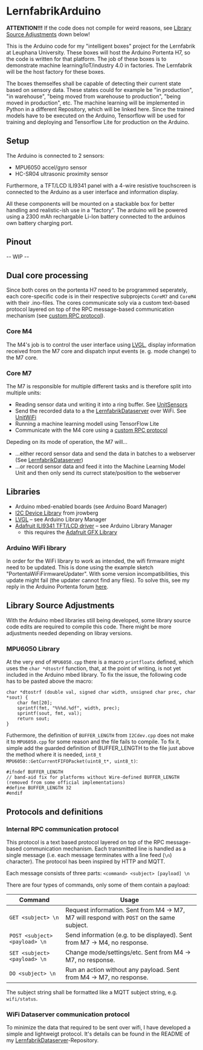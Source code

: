 # LernfabrikArduino

__ATTENTION!!!__ If the code does not compile for weird reasons, see [Library Source Adjustments](#Library-Source-Adjustments) down below!

This is the Arduino code for my "intelligent boxes" project for the Lernfabrik at Leuphana University. These boxes will host the Arduino Portenta H7, so the code is written for that platform. The job of these boxes is to demonstrate machine learning/IoT/industry 4.0 in factories. The Lernfabrik will be the host factory for these boxes.

The boxes themselfes shall be capable of detecting their current state based on sensory data. These states could for example be "in production", "in warehouse", "being moved from warehouse to production", "being moved in production", etc. The machine learning will be implemented in Python in a different Repository, which will be linked here. Since the trained models have to be executed on the Arduino, Tensorflow will be used for training and deploying and Tensorflow Lite for production on the Arduino.

## Setup
The Arduino is connected to 2 sensors:
- MPU6050 accel/gyro sensor
- HC-SR04 ultrasonic proximity sensor

Furthermore, a TFT/LCD ILI9341 panel with a 4-wire resistive touchscreen is connected to the Arduino as a user interface and information display.

All these components will be mounted on a stackable box for better handling and realistic-ish use in a "factory". The arduino will be powered using a 2300 mAh rechargable Li-Ion battery connected to the arduinos own battery charging port.

## Pinout
-- WIP --

## Dual core processing
Since both cores on the portenta H7 need to be programmed seperately, each core-specific code is in their respective subprojects `CoreM7` and `CoreM4` with their .ino-files. The cores communicate soly via a custom text-based protocol layered on top of the RPC message-based communication mechanism (see [custom RPC protocol](#Internal-RPC-communication-protocol)).

### Core M4
The M4's job is to control the user interface using [LVGL](https://lvgl.io/), display information received from the M7 core and dispatch input events (e. g. mode change) to the M7 core.

### Core M7
The M7 is responsible for multiple different tasks and is therefore split into multiple units:

- Reading sensor data und writing it into a ring buffer. See [UnitSensors](/CoreM7/UnitSensors.h)
- Send the recorded data to a the [LernfabrikDataserver](https://github.com/Lennart401/LernfabrikDataserver) over WiFi. See [UnitWiFi](/CoreM7/UnitWiFi.h)
- Running a machine learning modell using TensorFlow Lite
- Communicate with the M4 core using a [custom RPC protocol](#Internal-RPC-communication-protocol)

Depeding on its mode of operation, the M7 will...
- ...either record sensor data and send the data in batches to a webserver (See [LernfabrikDataserver](https://github.com/Lennart401/LernfabrikDataserver))
- ...or record sensor data and feed it into the Machine Learning Model Unit and then only send its currect state/position to the webserver

## Libraries
- Arduino mbed-enabled boards (see Arduino Board Manager)
- [I2C Device Library](https://github.com/jrowberg/i2cdevlib) from jrowberg
- [LVGL](https://lvgl.io) &ndash; see Arduino Library Manager
- [Adafruit ILI9341 TFT/LCD driver](https://github.com/adafruit/Adafruit_ILI9341) &ndash; see Arduino Library Manager
    - this requires the [Adafruit GFX Library](https://github.com/adafruit/Adafruit-GFX-Library)

### Arduino WiFi library
In order for the WiFi library to work as intended, the wifi firmware might need to be updated. This is done using the example sketch "PortentaWiFiFirmwareUpdater". With some version incompatibilities, this update might fail (the updater cannot find any files). To solve this, see my reply in the Arduino Portenta forum [here](https://forum.arduino.cc/index.php?topic=712615.msg4862415#msg4862415).

## Library Source Adjustments
With the Arduino mbed libraries still being developed, some library source code edits are required to compile this code. There might be more adjustments needed depending on libray versions.

### MPU6050 Library
At the very end of `MPU6050.cpp` there is a macro `printfloatx` defined, which uses the `char *dtostrf` function, that, at the point of writing, is not yet included in the Arduino mbed library. To fix the issue, the following code has to be pasted above the macro:

    char *dtostrf (double val, signed char width, unsigned char prec, char *sout) {
	    char fmt[20];
	    sprintf(fmt, "%%%d.%df", width, prec);
	    sprintf(sout, fmt, val);
	    return sout;
    }

Futhermore, the definition of `BUFFER_LENGTH` from `I2Cdev.cpp` does not make it to `MPU6050.cpp` for some reason and the file fails to compile. To fix it, simple add the guarded definition of BUFFER_LENGTH to the file just above the method where it is needed, `int8_t MPU6050::GetCurrentFIFOPacket(uint8_t*, uint8_t)`:

    #ifndef BUFFER_LENGTH
    // band-aid fix for platforms without Wire-defined BUFFER_LENGTH (removed from some official implementations)
    #define BUFFER_LENGTH 32
    #endif

## Protocols and definitions

### Internal RPC communication protocol
This protocol is a text based protocol layered on top of the RPC message-based communication mechanism. Each transmitted line is handled as a single message (i.e. each message terminates with a line feed (`\n`) character). The protocol has been inspired by HTTP and MQTT.

Each message consists of three parts: `<command> <subject> [payload] \n`

There are four types of commands, only some of them contain a payload:

| Command                       | Usage                                                                                     |
| ----------------------------- | ----------------------------------------------------------------------------------------- |
| `GET <subject> \n`            | Request information. Sent from M4 -> M7, M7 will respond with `POST` on the same subject. |
| `POST <subject> <payload> \n` | Send information (e.g. to be displayed). Sent from M7 -> M4, no response.                 |
| `SET <subject> <payload> \n`  | Change mode/settings/etc. Sent from M4 -> M7, no response.                                |
| `DO <subject> \n`             | Run an action without any payload. Sent from M4 -> M7, no response.                       |

The subject string shall be formatted like a MQTT subject string, e.g. `wifi/status`.

### WiFi Dataserver communication protocol
To minimize the data that required to be sent over wifi, I have developed a simple and lightweigt protocol. It's details can be found in the README of my [LernfabrikDataserver](https://github.com/Lennart401/LernfabrikDataserver/#communication-protocol)-Repository.
